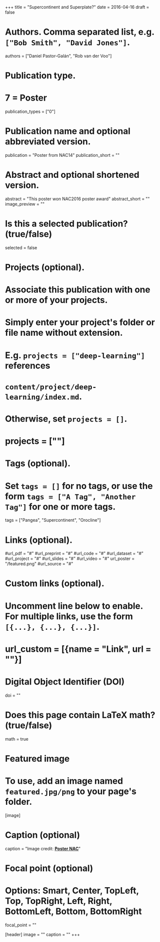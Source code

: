 +++
title = "Supercontinent and Superplate?"
date = 2016-04-16
draft = false

# Authors. Comma separated list, e.g. `["Bob Smith", "David Jones"]`.
authors = ["Daniel Pastor-Galán", "Rob van der Voo"]

# Publication type.
# 7 = Poster
publication_types = ["0"]

# Publication name and optional abbreviated version.
publication = "Poster from NAC14"
publication_short = ""

# Abstract and optional shortened version.
abstract = "This poster won NAC2016 poster award"
abstract_short = ""
image_preview = ""

# Is this a selected publication? (true/false)
selected = false

# Projects (optional).
#   Associate this publication with one or more of your projects.
#   Simply enter your project's folder or file name without extension.
#   E.g. `projects = ["deep-learning"]` references 
#   `content/project/deep-learning/index.md`.
#   Otherwise, set `projects = []`.
# projects = [""]

# Tags (optional).
#   Set `tags = []` for no tags, or use the form `tags = ["A Tag", "Another Tag"]` for one or more tags.
tags = ["Pangea", "Supercontinent", "Orocline"]

# Links (optional).
#url_pdf = "#"
#url_preprint = "#"
#url_code = "#"
#url_dataset = "#"
#url_project = "#"
#url_slides = "#"
#url_video = "#"
url_poster = "/featured.png"
#url_source = "#"

# Custom links (optional).
#   Uncomment line below to enable. For multiple links, use the form `[{...}, {...}, {...}]`.
# url_custom = [{name = "Link", url = ""}]

# Digital Object Identifier (DOI)
doi = ""

# Does this page contain LaTeX math? (true/false)
math = true

# Featured image
# To use, add an image named `featured.jpg/png` to your page's folder. 
[image]
 # Caption (optional)
   caption = "Image credit: [**Poster NAC**](/publication/poster/2016NAC14/featured.png)"

  # Focal point (optional)
  # Options: Smart, Center, TopLeft, Top, TopRight, Left, Right, BottomLeft, Bottom, BottomRight
  focal_point = ""
  
[header]
image = ""
caption = ""
+++
